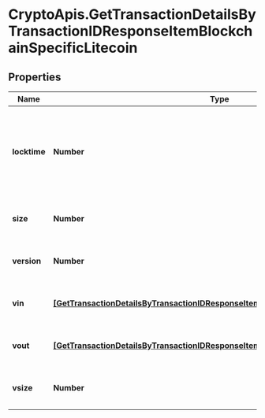 # CryptoApis.GetTransactionDetailsByTransactionIDResponseItemBlockchainSpecificLitecoin

## Properties

Name | Type | Description | Notes
------------ | ------------- | ------------- | -------------
**locktime** | **Number** | Represents the time at which a particular transaction can be added to the blockchain. | 
**size** | **Number** | Represents the total size of this transaction. | 
**version** | **Number** | Represents transaction version number. | 
**vin** | [**[GetTransactionDetailsByTransactionIDResponseItemBlockchainSpecificLitecoinVin]**](GetTransactionDetailsByTransactionIDResponseItemBlockchainSpecificLitecoinVin.md) | Represents the transaction inputs. | 
**vout** | [**[GetTransactionDetailsByTransactionIDResponseItemBlockchainSpecificLitecoinVout]**](GetTransactionDetailsByTransactionIDResponseItemBlockchainSpecificLitecoinVout.md) | Represents the transaction outputs. | 
**vsize** | **Number** | Represents the virtual size of this transaction. | 


